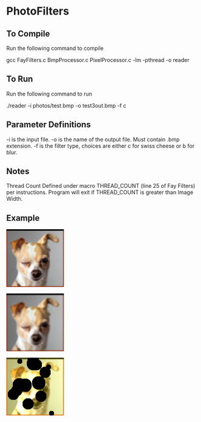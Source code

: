 # PhotoFilters

## To Compile

Run the following command to compile

gcc FayFilters.c BmpProcessor.c PixelProcessor.c -lm -pthread -o reader

## To Run

Run the following command to run

./reader -i photos/test.bmp -o test3out.bmp -f c

## Parameter Definitions

-i is the input file.
-o is the name of the output file. Must contain .bmp extension.
-f is the filter type, choices are either c for swiss cheese or b for blur.

## Notes

Thread Count Defined under macro THREAD_COUNT (line 25 of Fay Filters) per instructions.
Program will exit if THREAD_COUNT is greater than Image Width.

## Example

![Test Image](photos/readme/readme_original.png)

![Test Image](photos/readme/readme_blur.png)

![Test Image](photos/readme/readme_swissCheese.png)


